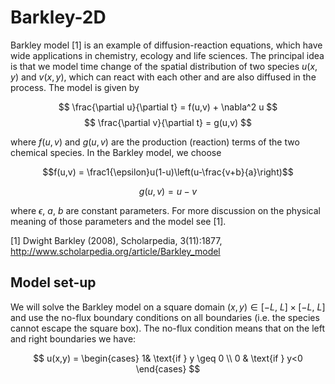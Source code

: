 # Barkley-2D
Barkley model [1] is an example of diffusion-reaction equations, which have wide applications in chemistry, ecology and life sciences. The principal idea is that we model time change of the spatial distribution of two species $u(x,y)$ and $v(x,y)$, which can react with each other and are also diffused in the process. The model is given by

 $$ \frac{\partial u}{\partial t} = f(u,v) + \nabla^2 u   $$
 $$ \frac{\partial v}{\partial t} = g(u,v) $$

where $f(u,v)$ and $g(u,v)$ are the production (reaction) terms of the two chemical species. In the Barkley model, we choose

$$f(u,v) = \frac1{\epsilon}u(1-u)\left(u-\frac{v+b}{a}\right)$$

$$g(u,v) = u - v$$

where $\epsilon$, $a$, $b$ are constant parameters. For more discussion on the physical meaning of those parameters and the model see [1]. 

[1]  Dwight Barkley (2008), Scholarpedia, 3(11):1877, http://www.scholarpedia.org/article/Barkley_model

## Model set-up
We will solve the Barkley model on a square domain $(x,y) \in [-L,\ L] \times [-L,\ L]$ and use  the no-flux boundary conditions on all boundaries (i.e. the species cannot escape the square box). The no-flux condition means that on the left and right boundaries we have:

$$ u(x,y) = \begin{cases}  1& \text{if } y 
\geq 0 \\ 0 & \text{if } y<0 \end{cases} $$


